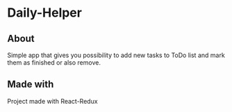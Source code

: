 # Daily-Helper
 
## About
Simple app that gives you possibility to add new tasks to ToDo list and mark them as finished or also remove.

## Made with
Project made with React-Redux